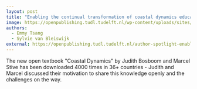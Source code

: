 ```yaml
---
layout: post
title: "Enabling the continual transformation of coastal dynamics education"
image: https://openpublishing.tudl.tudelft.nl/wp-content/uploads/sites/24/2021/04/judith_marcel_image.png
authors:
  - Emmy Tsang
  - Sylvie van Bleiswijk
external: https://openpublishing.tudl.tudelft.nl/author-spotlight-enabling-the-continual-transformation-of-coastal-dynamics-education/
---
```


The new open textbook "Coastal Dynamics" by Judith Bosboom and Marcel Stive has been downloaded 4000 times in 36+ countries - Judith and Marcel discussed their motivation to share this knowledge openly and the challenges on the way.
